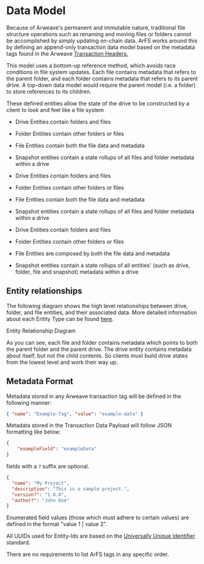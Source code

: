 # Data Model

Because of Arweave's permanent and immutable nature, traditional file structure operations such as renaming and moving files or folders cannot be accomplished by simply updating on-chain data. ArFS works around this by defining an append-only transaction data model based on the metadata tags found in the Arweave [Transaction Headers.](https://docs.arweave.org/developers/server/http-api#transaction-format)


This model uses a bottom-up reference method, which avoids race conditions in file system updates. Each file contains metadata that refers to the parent folder, and each folder contains metadata that refers to its parent drive. A top-down data model would require the parent model (i.e. a folder) to store references to its children.

These defined entities allow the state of the drive to be constructed by a client to look and feel like a file system

- Drive Entities contain folders and files

- Folder Entities contain other folders or files

- File Entities contain both the file data and metadata

- Snapshot entities contain a state rollups of all files and folder metadata within a drive


- Drive Entities contain folders and files

- Folder Entities contain other folders or files

- File Entities contain both the file data and metadata

- Snapshot entities contain a state rollups of all files and folder metadata within a drive


- Drive Entities contain folders and files

- Folder Entities contain other folders or files

- File Entities are composed by both the file data and metadata

- Snapshot entities contain a state rollups of all entities' (such as drive, folder, file and snapshot) metadata within a drive

## Entity relationships

The following diagram shows the high level relationships between drive, folder, and file entities, and their associated data. More detailed information about each Entity Type can be found [here](./entity-types.md). 

<img :src="$withBase('/images/entity-relationship-diagram.png')" class="amazingdiagram" style="width: 75%">

<div class="caption">Entity Relationship Diagram</div>

As you can see, each file and folder contains metadata which points to both the parent folder and the parent drive. The drive entity contains metadata about itself, but not the child contents. So clients must build drive states from the lowest level and work their way up.

## Metadata Format

Metadata stored in any Arweave transaction tag will be defined in the following manner:

```json
{ "name": "Example-Tag", "value": "example-data" }
```

Metadata stored in the Transaction Data Payload will follow JSON formatting like below:

```json
{
    "exampleField": "exampleData"
}
```

fields with a `?` suffix are optional.

```json
{
  "name": "My Project",
  "description": "This is a sample project.",
  "version?": "1.0.0",
  "author?": "John Doe"
}
```

Enumerated field values (those which must adhere to certain values) are defined in the format "value 1 | value 2".

All UUIDs used for Entity-Ids are based on the [Universally Unique Identifier](https://en.wikipedia.org/wiki/Universally_unique_identifier) standard.

There are no requirements to list ArFS tags in any specific order.